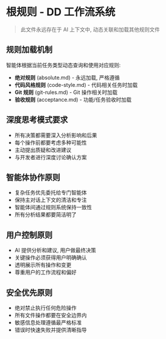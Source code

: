 # 根规则 - DD 工作流系统

> 此文件永远存在于 AI 上下文中, 动态关联和加载其他规则文件

## 规则加载机制

智能体根据当前任务类型动态查询和使用对应规则:

- **绝对规则** (absolute.md) - 永远加载, 严格遵循
- **代码风格规则** (code-style.md) - 代码相关任务时加载
- **Git 规则** (git-rules.md) - Git 操作相关时加载
- **验收规则** (acceptance.md) - 功能/任务验收时加载

## 深度思考模式要求

- 所有决策都需要深入分析影响和后果
- 每个操作前都要考虑多种可能性
- 主动提出质疑和改进建议
- 与开发者进行深度讨论确认方案

## 智能体协作原则

- 复杂任务优先委托给专门智能体
- 保持主对话上下文的清洁和专注
- 智能体间通过规则系统保持一致性
- 所有分析结果都要简洁明了

## 用户控制原则

- AI 提供分析和建议, 用户做最终决策
- 关键操作必须获得用户明确确认
- 透明展示所有操作和变更
- 尊重用户的工作流程和偏好

## 安全优先原则

- 绝对禁止执行任何危险操作
- 所有文件操作都要在安全边界内
- 敏感信息处理遵循最严格标准
- 错误时快速失败并提供清晰指导

